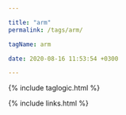 ```yaml
---

title: "arm"
permalink: /tags/arm/

tagName: arm

date: 2020-08-16 11:53:54 +0300

---
```


{% include taglogic.html %}

{% include links.html %}
